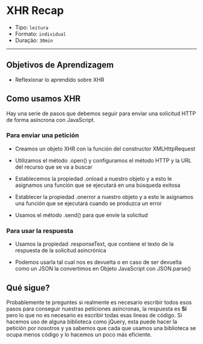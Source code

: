 # XHR Recap

- Tipo: `leitura`
- Formato: `individual`
- Duração: `30min`

***

## Objetivos de Aprendizagem

- Reflexionar lo aprendido sobre XHR

## Como usamos XHR

Hay una serie de pasos que debemos seguir para enviar una solicitud HTTP
de forma asíncrona con JavaScript.

### Para enviar una petición

- Creamos un objeto XHR con la función del constructor XMLHttpRequest

- Utilizamos el método .open() y configuramos el método HTTP y la URL
  del recurso que se va a buscar

- Establecemos la propiedad .onload a nuestro objeto y a esto le asignamos
  una función que se ejecutará en una búsqueda exitosa

- Establecer la propiedad .onerror a nuestro objeto y a esto le asignamos una
  función que se ejecutará cuando se produzca un error

- Usamos el método .send() para que envíe la solicitud

### Para usar la respuesta

- Usamos la propiedad .responseText, que contiene el texto de la respuesta de
  la solicitud asincrónica

- Podemos usarla tal cual nos es devuelta o en caso de ser devuelta como un JSON
  la convertimos en Objeto JavaScript con JSON.parse()

## Qué sigue?

Probablemente te preguntes si realmente es necesario escribir todos esos pasos
para conseguir nuestras peticiones asíncronas, la respuesta es **Sí** pero lo
que no es necesario es escribir todas esas líneas de código. Si hacemos uso de
alguna biblioteca como jQuery, esta puede hacer la petición por nosotros y ya
sabemos que cada que usamos una biblioteca se ocupa menos código y lo hacemos
un poco más eficiente.
